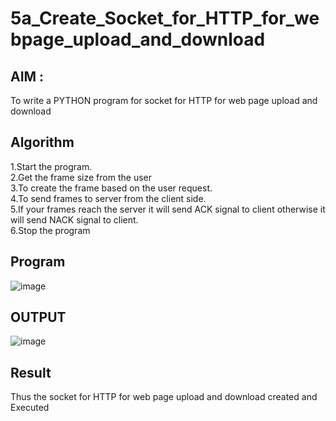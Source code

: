 # 5a_Create_Socket_for_HTTP_for_webpage_upload_and_download
## AIM :
To write a PYTHON program for socket for HTTP for web page upload and download
## Algorithm

1.Start the program.
<BR>
2.Get the frame size from the user
<BR>
3.To create the frame based on the user request.
<BR>
4.To send frames to server from the client side.
<BR>
5.If your frames reach the server it will send ACK signal to client otherwise it will send NACK signal to client.
<BR>
6.Stop the program
<BR>
## Program
![image](https://github.com/RESHMA22C/5a_Create_Socket_for_HTTP_for_webpage_upload_and_download/assets/147474426/c7fc56b8-a86a-4274-9164-43d299cd5153)




## OUTPUT


![image](https://github.com/RESHMA22C/5a_Create_Socket_for_HTTP_for_webpage_upload_and_download/assets/147474426/fe45bea3-0c02-4065-a2da-4666eaf6d03c)




## Result
Thus the socket for HTTP for web page upload and download created and Executed
